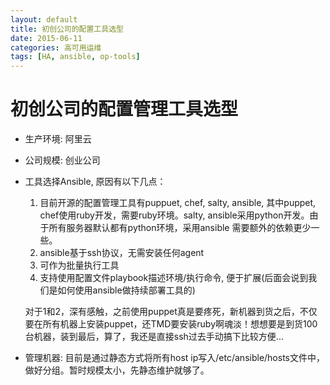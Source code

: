 ```yaml
---
layout: default
title: 初创公司的配置工具选型
date: 2015-06-11
categories: 高可用运维
tags: [HA, ansible, op-tools]
---
```


# 初创公司的配置管理工具选型

* 生产环境: 阿里云
* 公司规模: 创业公司
* 工具选择Ansible, 原因有以下几点：
    1. 目前开源的配置管理工具有puppuet, chef, salty, ansible, 其中puppet, chef使用ruby开发，需要ruby环境。salty, ansible采用python开发。由于所有服务器默认都有python环境，采用ansible 需要额外的依赖更少一些。
    1. ansible基于ssh协议，无需安装任何agent
    1. 可作为批量执行工具
    1. 支持使用配置文件playbook描述环境/执行命令, 便于扩展(后面会说到我们是如何使用ansible做持续部署工具的)

    对于1和2，深有感触，之前使用puppet真是要疼死，新机器到货之后，不仅要在所有机器上安装puppet，还TMD要安装ruby啊魂淡！想想要是到货100台机器，装到最后，算了，我还是直接ssh过去手动搞下比较方便...

* 管理机器: 目前是通过静态方式将所有host ip写入/etc/ansible/hosts文件中，做好分组。暂时规模太小，先静态维护就够了。
